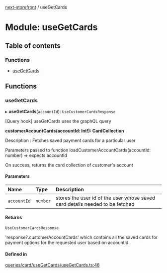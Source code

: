 [next-storefront](../README.md) / useGetCards

# Module: useGetCards

## Table of contents

### Functions

- [useGetCards](useGetCards.md#usegetcards)

## Functions

### useGetCards

▸ **useGetCards**(`accountId`): `UseCustomerCardsResponse`

[Query hook] useGetCards uses the graphQL query

<b>customerAccountCards(accountId: Int!): CardCollection</b>

Description : Fetches saved payment cards for a particular user

Parameters passed to function loadCustomerAccountCards(accountId: number) => expects accountId

On success, returns the card collection of customer's account

#### Parameters

| Name        | Type     | Description                                                                  |
| :---------- | :------- | :--------------------------------------------------------------------------- |
| `accountId` | `number` | stores the user id of the user whose saved card details needed to be fetched |

#### Returns

`UseCustomerCardsResponse`

'response?.customerAccountCards' which contains all the saved cards for payment options for the requested user based on accountId

#### Defined in

[queries/card/useGetCards/useGetCards.ts:48](https://github.com/KiboSoftware/nextjs-storefront/blob/474c22ea/hooks/queries/card/useGetCards/useGetCards.ts#L48)
